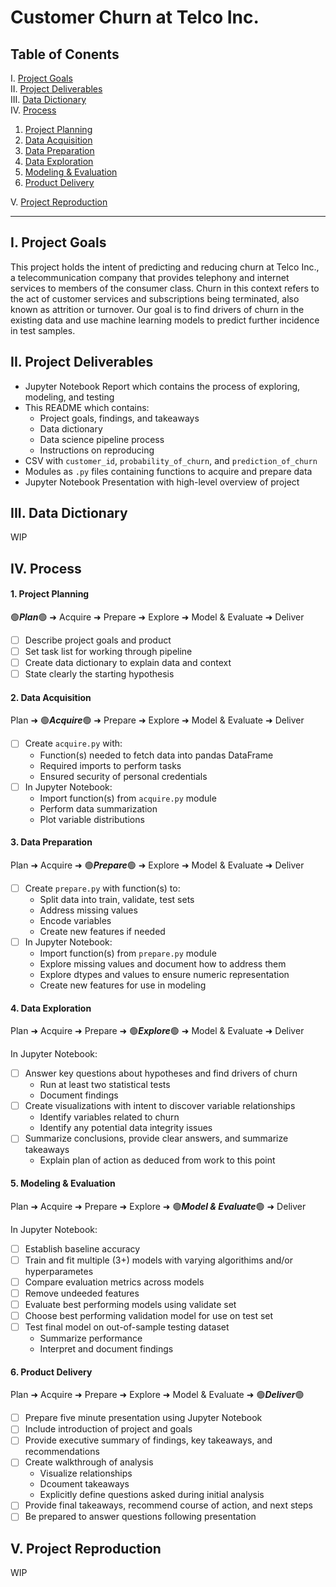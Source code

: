 
Customer Churn at Telco Inc.
===

## Table of Conents

I.   [Project Goals        ](#i-project-goals)<br>
II.  [Project Deliverables ](#ii-project-deliverables)<br>
III. [Data Dictionary      ](#iii-data-dictionary)<br>
IV.  [Process              ](#iv-process)
1.   [Project Planning     ](#1-project-planning)
2.   [Data Acquisition     ](#2-data-acquisition)
3.   [Data Preparation     ](#3-data-preparation)
4.   [Data Exploration     ](#4-data-exploration)
5.   [Modeling & Evaluation](#5-modeling--evaluation)
6.   [Product Delivery     ](#6-product-delivery)

V.   [Project Reproduction ](#v-project-reproduction)

---

## I. Project Goals

This project holds the intent of predicting and reducing churn at Telco Inc., a telecommunication company that provides telephony and internet services to members of the consumer class. Churn in this context refers to the act of customer services and subscriptions being terminated, also known as attrition or turnover. Our goal is to find drivers of churn in the existing data and use machine learning models to predict further incidence in test samples.

## II. Project Deliverables

- Jupyter Notebook Report which contains the process of exploring, modeling, and testing
- This README which contains:
  + Project goals, findings, and takeaways
  + Data dictionary
  + Data science pipeline process
  + Instructions on reproducing
- CSV with `customer_id`, `probability_of_churn`, and `prediction_of_churn`
- Modules as `.py` files containing functions to acquire and prepare data
- Jupyter Notebook Presentation with high-level overview of project

## III. Data Dictionary

WIP

## IV. Process

#### 1. Project Planning
🟢***Plan***🟢 ➜ Acquire ➜ Prepare ➜ Explore ➜ Model & Evaluate ➜ Deliver

- [ ] Describe project goals and product
- [ ] Set task list for working through pipeline
- [ ] Create data dictionary to explain data and context
- [ ] State clearly the starting hypothesis

#### 2. Data Acquisition
Plan ➜ 🟢***Acquire***🟢 ➜ Prepare ➜ Explore ➜ Model & Evaluate ➜ Deliver <br>

- [ ] Create `acquire.py` with:
  - Function(s) needed to fetch data into pandas DataFrame
  - Required imports to perform tasks
  - Ensured security of personal credentials
- [ ] In Jupyter Notebook:
  - Import function(s) from `acquire.py` module
  - Perform data summarization
  - Plot variable distributions

#### 3. Data Preparation
Plan ➜ Acquire ➜ 🟢***Prepare***🟢 ➜ Explore ➜ Model & Evaluate ➜ Deliver

- [ ] Create `prepare.py` with function(s) to:
  - Split data into train, validate, test sets
  - Address missing values
  - Encode variables
  - Create new features if needed
- [ ] In Jupyter Notebook:
  - Import function(s) from `prepare.py` module
  - Explore missing values and document how to address them
  - Explore dtypes and values to ensure numeric representation
  - Create new features for use in modeling

#### 4. Data Exploration
Plan ➜ Acquire ➜ Prepare ➜ 🟢***Explore***🟢 ➜ Model & Evaluate ➜ Deliver

In Jupyter Notebook:
- [ ] Answer key questions about hypotheses and find drivers of churn
  - Run at least two statistical tests
  - Document findings
- [ ] Create visualizations with intent to discover variable relationships
  - Identify variables related to churn
  - Identify any potential data integrity issues
- [ ] Summarize conclusions, provide clear answers, and summarize takeaways
  - Explain plan of action as deduced from work to this point


#### 5. Modeling & Evaluation
Plan ➜ Acquire ➜ Prepare ➜ Explore ➜ 🟢***Model & Evaluate***🟢 ➜ Deliver

In Jupyter Notebook:
- [ ] Establish baseline accuracy
- [ ] Train and fit multiple (3+) models with varying algorithims and/or hyperparametes
- [ ] Compare evaluation metrics across models
- [ ] Remove undeeded features
- [ ] Evaluate best performing models using validate set
- [ ] Choose best performing validation model for use on test set
- [ ] Test final model on out-of-sample testing dataset
  - Summarize performance
  - Interpret and document findings

#### 6. Product Delivery
Plan ➜ Acquire ➜ Prepare ➜ Explore ➜ Model & Evaluate ➜ 🟢***Deliver***🟢

- [ ] Prepare five minute presentation using Jupyter Notebook
- [ ] Include introduction of project and goals
- [ ] Provide executive summary of findings, key takeaways, and recommendations
- [ ] Create walkthrough of analysis 
  - Visualize relationships
  - Dcoument takeaways
  - Explicitly define questions asked during initial analysis
- [ ] Provide final takeaways, recommend course of action, and next steps
- [ ] Be prepared to answer questions following presentation

## V. Project Reproduction

WIP
